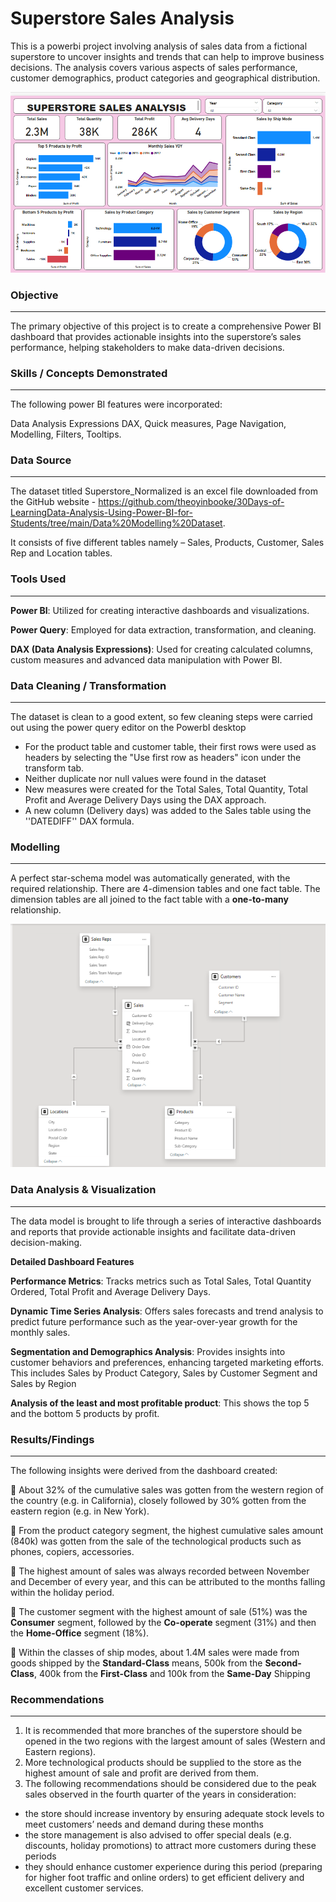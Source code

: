 # Superstore Sales Analysis

This is a powerbi project involving analysis of sales data from a fictional superstore to uncover insights and trends that can help to improve business decisions. The analysis covers various aspects of sales performance, customer demographics, product categories and geographical distribution. 

![](Superstore_Dashboard.png)

### Objective
---

The primary objective of this project is to create a comprehensive Power BI dashboard that provides actionable insights into the superstore’s sales performance, helping stakeholders to make data-driven decisions.

### Skills / Concepts Demonstrated
---

The following power BI features were incorporated:

Data Analysis Expressions DAX, Quick measures, Page Navigation, Modelling, Filters, Tooltips.

### Data Source
---

The dataset titled Superstore_Normalized is an excel file downloaded from the GitHub website - https://github.com/theoyinbooke/30Days-of-LearningData-Analysis-Using-Power-BI-for-Students/tree/main/Data%20Modelling%20Dataset. 

It consists of five different tables namely – Sales, Products, Customer, Sales Rep and Location tables.

### Tools Used
---

**Power BI**: Utilized for creating interactive dashboards and visualizations.

**Power Query**: Employed for data extraction, transformation, and cleaning.

**DAX (Data Analysis Expressions)**: Used for creating calculated columns, custom measures and advanced data manipulation with Power BI.

### Data Cleaning / Transformation
---

The dataset is clean to a good extent, so few cleaning steps were carried out using the power query editor on the PowerbI desktop

- For the product table and customer table, their first rows were used as headers by selecting the "Use first row as headers" icon under the transform tab. 
- Neither duplicate nor null values were found in the dataset
- New measures were created for the Total Sales, Total Quantity, Total Profit and Average Delivery Days using the DAX approach. 
- A new column (Delivery days) was added to the Sales table using the ''DATEDIFF'' DAX formula.

### Modelling
---

A perfect star-schema model was automatically generated, with the required relationship. There are 4-dimension tables and one fact table. The dimension tables are all joined to the fact table with a **one-to-many** relationship.

![](Superstore_Model.png)

### Data Analysis & Visualization
---

The data model is brought to life through a series of interactive dashboards and reports that provide actionable insights and facilitate data-driven decision-making.

**Detailed Dashboard Features**

**Performance Metrics**: Tracks metrics such as Total Sales, Total Quantity Ordered, Total Profit and Average Delivery Days.

**Dynamic Time Series Analysis**: Offers sales forecasts and trend analysis to predict future performance such as the year-over-year growth for the monthly sales.

**Segmentation and Demographics Analysis**: Provides insights into customer behaviors and preferences, enhancing targeted marketing efforts. This includes Sales by Product Category, Sales by Customer Segment and Sales by Region

**Analysis of the least and most profitable product**: This shows the top 5 and the bottom 5 products by profit.

### Results/Findings
---

The following insights were derived from the dashboard created:

	About 32% of the cumulative sales was gotten from the western region of the country (e.g. in California), closely followed by 30% gotten from the eastern region (e.g. in New York).

	From the product category segment, the highest cumulative sales amount (840k) was gotten from the sale of the technological products such as phones, copiers, accessories.

	The highest amount of sales was always recorded between November and December of every year, and this can be attributed to the months falling within the holiday period.

	The customer segment with the highest amount of sale (51%) was the **Consumer** segment, followed by the **Co-operate** segment (31%) and then the **Home-Office** segment (18%).

	Within the classes of ship modes, about 1.4M sales were made from goods shipped by the **Standard-Class** means, 500k from the **Second-Class**, 400k from the **First-Class** and 100k from the **Same-Day** Shipping

### Recommendations
---

1.	It is recommended that more branches of the superstore should be opened in the two regions with the largest amount of sales (Western and Eastern regions).
2.	More technological products should be supplied to the store as the highest amount of sale and profit are derived from them. 
3.	The following recommendations should be considered due to the peak sales observed in the fourth quarter of the years in consideration:
- the store should increase inventory by ensuring adequate stock levels to meet customers’ needs and demand during these months 
- the store management is also advised to offer special deals (e.g. discounts, holiday promotions) to attract more customers during these periods 
- they should enhance customer experience during this period (preparing for higher foot traffic and online orders) to get efficient delivery and excellent customer services.










